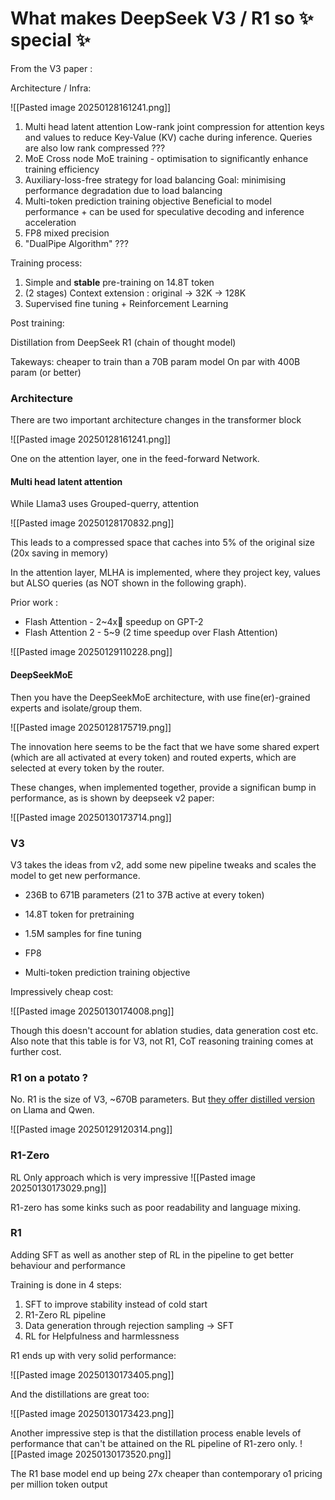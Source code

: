 

# What makes DeepSeek V3 / R1 so ✨ special ✨

From the V3 paper : 

Architecture / Infra: 

![[Pasted image 20250128161241.png]]

1. Multi head latent attention
	Low-rank joint compression for attention keys and values to reduce Key-Value (KV) cache during inference.
	Queries are also low rank compressed ???
1. MoE
	Cross node MoE training - optimisation to significantly enhance training efficiency
3. Auxiliary-loss-free strategy for load balancing
	 Goal: minimising performance degradation due to load balancing 
4. Multi-token prediction training objective
	Beneficial to model performance + can be used for speculative decoding and inference acceleration
5. FP8 mixed precision
6. "DualPipe Algorithm" ???


Training process:

1. Simple and **stable** pre-training on 14.8T token 
2. (2 stages) Context extension : original -> 32K -> 128K
3. Supervised fine tuning + Reinforcement Learning 

Post training:

Distillation from DeepSeek R1 (chain of thought model)


Takeways: cheaper to train than a 70B param model
On par with 400B param (or better)


### Architecture

There are two important architecture changes in the transformer block

![[Pasted image 20250128161241.png]]

One on the attention layer, one in the feed-forward Network.

#### Multi head latent attention

While Llama3 uses Grouped-querry, attention

![[Pasted image 20250128170832.png]]

This leads to a compressed space that caches into 5% of the original size (20x saving in memory)

In the attention layer, MLHA is implemented, where they project key, values but ALSO queries (as NOT shown in the following graph).

Prior work : 
- Flash Attention - 2~4x speedup on GPT-2 
- Flash Attention 2 - 5~9 (2 time speedup over Flash Attention)

![[Pasted image 20250129110228.png]]


#### DeepSeekMoE

Then you have the DeepSeekMoE architecture, with use fine(er)-grained experts and isolate/group them.

![[Pasted image 20250128175719.png]]

The innovation here seems to be the fact that we have some shared expert (which are all activated at every token) and routed experts, which are selected at every token by the router.

These changes, when implemented together, provide a significan bump in performance, as is shown by deepseek v2 paper:

![[Pasted image 20250130173714.png]]

### V3 

V3 takes the ideas from v2, add some new pipeline tweaks and scales the model to get new performance.

- 236B to 671B parameters (21 to 37B active at every token)
- 14.8T token for pretraining
- 1.5M samples for fine tuning

- FP8
- Multi-token prediction training objective

Impressively cheap cost:

![[Pasted image 20250130174008.png]]

Though this doesn't account for ablation studies, data generation cost etc.
Also note that this table is for V3, not R1, CoT reasoning training comes at further cost.

### R1 on a potato ?

No. R1 is the size of V3, ~670B parameters. But [they offer distilled version](https://ollama.com/library/deepseek-r1) on Llama and Qwen.



![[Pasted image 20250129120314.png]]

### R1-Zero

RL Only approach which is very impressive
![[Pasted image 20250130173029.png]]

R1-zero has some kinks such as poor readability and language mixing.
### R1

Adding SFT as well as another step of RL in the pipeline to get better behaviour and performance

Training is done in 4 steps:

1. SFT to improve stability instead of cold start
2. R1-Zero RL pipeline
3. Data generation through rejection sampling -> SFT
4. RL for Helpfulness and harmlessness

R1 ends up with very solid performance:

![[Pasted image 20250130173405.png]]


And the distillations are great too:

![[Pasted image 20250130173423.png]]

Another impressive step is that the distillation process enable levels of performance that can't be attained on the RL pipeline of R1-zero only.
![[Pasted image 20250130173520.png]]

The R1 base model end up being 27x cheaper than contemporary o1 pricing per million token output